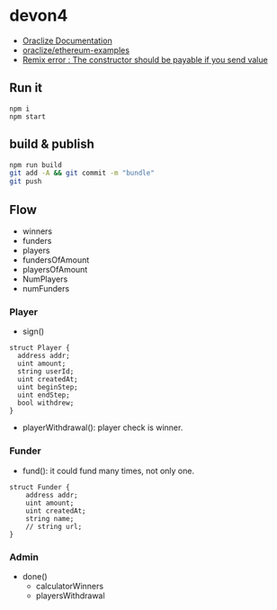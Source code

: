 # devon4

* [Oraclize Documentation](https://docs.oraclize.it/#ethereum-quick-start-simple-query)
* [oraclize/ethereum-examples](https://github.com/oraclize/ethereum-examples/)
* [Remix error : The constructor should be payable if you send value](https://ethereum.stackexchange.com/questions/35112/remix-error-the-constructor-should-be-payable-if-you-send-value?rq=1)

## Run it

```
npm i
npm start
```

## build & publish

```sh
npm run build
git add -A && git commit -m "bundle"
git push
```

## Flow

* winners
* funders
* players
* fundersOfAmount
* playersOfAmount
* NumPlayers
* numFunders

### Player

* sign()

```
struct Player {
  address addr;
  uint amount;
  string userId;
  uint createdAt;
  uint beginStep;
  uint endStep;
  bool withdrew;
}
```

* playerWithdrawal(): player check is winner.

### Funder

* fund(): it could fund many times, not only one.

```
struct Funder {
    address addr;
    uint amount;
    uint createdAt;
    string name;
    // string url;
}
```

### Admin

* done()
  * calculatorWinners
  * playersWithdrawal
